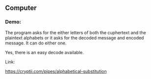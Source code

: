 ## Computer

### Demo:

The program asks for the either letters of both the cuphertext and the plaintext alphabets or it asks for the decoded message and encoded message. It can do either one.

Yes, there is an easy decode available.

Link:

https://cryptii.com/pipes/alphabetical-substitution
